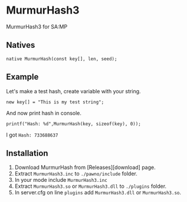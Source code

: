 # MurmurHash3
MurmurHash3 for SA:MP

## Natives
```pawn
native MurmurHash(const key[], len, seed);
```

## Example
Let's make a test hash, create variable with your string.
```pawn
new key[] = "This is my test string"; 
```
And now print hash in console.
```pawn
printf("Hash: %d",MurmurHash(key, sizeof(key), 0));
```
I got `Hash: 733688637`

## Installation
1. Download MurmurHash from [Releases][download] page.
2. Extract `MurmurHash3.inc` to `./pawno/include` folder.
3. In your mode include `MurmurHash3.inc`
4. Extract `MurmurHash3.so` or `MurmurHash3.dll` to `./plugins` folder.
5. In server.cfg on line `plugins` add `MurmurHash3.dll` or `MurmurHash3.so`.
